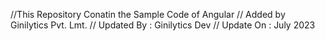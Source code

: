 
//This Repository Conatin the Sample Code of Angular
// Added by Ginilytics Pvt. Lmt.
// Updated By : Ginilytics Dev
// Update On : July 2023 
